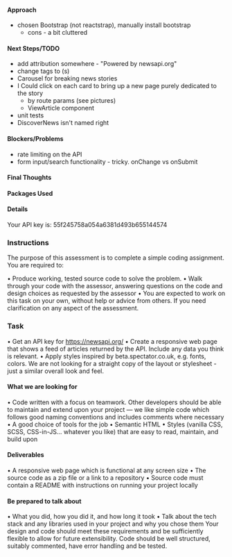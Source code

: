 #### Approach
- chosen Bootstrap (not reactstrap), manually install bootstrap
    - cons - a bit cluttered




#### Next Steps/TODO
- add attribution somewhere - "Powered by newsapi.org"
- change <a> tags to <NavLink>(s) 
- Carousel for breaking news stories
- I Could click on each card to bring up a new page purely dedicated to the story
    - by route params (see pictures)
    - ViewArticle component
- unit tests
- DiscoverNews isn't named right 




#### Blockers/Problems
- rate limiting on the API
- form input/search functionality - tricky. onChange vs onSubmit




#### Final Thoughts





#### Packages Used





#### Details 
Your API key is: 55f245758a054a6381d493b655144574






### Instructions

The purpose of this assessment is to complete a simple coding assignment. You are required to:

• Produce working, tested source code to solve the problem.
• Walk through your code with the assessor, answering questions on the code and design choices as requested by the assessor
• You are expected to work on this task on your own, without help or advice from others. If you need clarification on any aspect of the assessment.

### Task
• Get an API key for https://newsapi.org/
• Create a responsive web page that shows a feed of articles returned by the API. Include any data you think is relevant.
• Apply styles inspired by beta.spectator.co.uk, e.g. fonts, colors. We are not looking for a straight copy of the layout or stylesheet - just a similar overall look and feel.

#### What we are looking for
• Code written with a focus on teamwork. Other developers should be able to maintain and extend upon your project — we like simple code which follows good naming conventions and includes comments where necessary
• A good choice of tools for the job
• Semantic HTML
• Styles (vanilla CSS, SCSS, CSS-in-JS... whatever you like) that are easy to read, maintain, and build upon

#### Deliverables
• A responsive web page which is functional at any screen size
• The source code as a zip file or a link to a repository
• Source code must contain a README with instructions on running your project locally


#### Be prepared to talk about
• What you did, how you did it, and how long it took
• Talk about the tech stack and any libraries used in your project and why you chose them
Your design and code should meet these requirements and be sufficiently flexible to allow for future extensibility. Code should be well structured, suitably commented, have error handling and be tested.